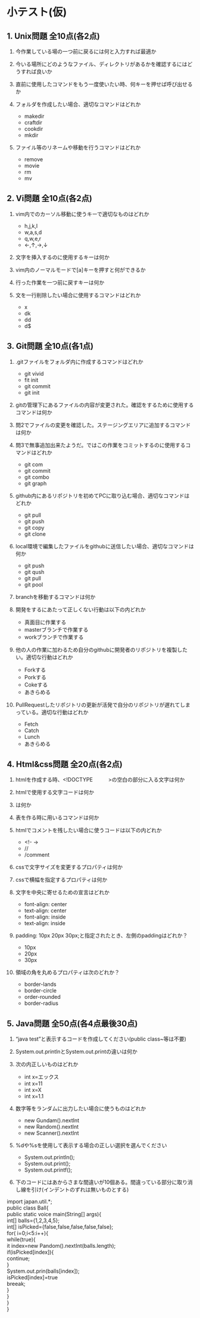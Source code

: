 # 小テスト(仮)

## 1. Unix問題 全10点(各2点)

1. 今作業している場の一つ前に戻るには何と入力すれば最適か

2. 今いる場所にどのようなファイル、ディレクトリがあるかを確認するにはどうすれば良いか

3. 直前に使用したコマンドをもう一度使いたい時、何キーを押せば呼び出せるか

4. フォルダを作成したい場合、適切なコマンドはどれか
   - makedir
   - craftdir
   - cookdir
   - mkdir
5. ファイル等のリネームや移動を行うコマンドはどれか
   - remove
   - movie
   - rm
   - mv
## 2. Vi問題 全10点(各2点)

1. vim内でのカーソル移動に使うキーで適切なものはどれか
   - h,j,k,l
   - w,a,s,d
   - q,w,e,r
   - ←,↑,→,↓

2. 文字を挿入するのに使用するキーは何か

3. vim内のノーマルモードで[a]キーを押すと何ができるか

4. 行った作業を一つ前に戻すキーは何か

5. 文を一行削除したい場合に使用するコマンドはどれか
    - x
    - dk
    - dd
    - d$
## 3. Git問題 全10点(各1点)

1. .gitファイルをフォルダ内に作成するコマンドはどれか
   - git vivid
   - fit init
   - git commit
   - git init

2. gitの管理下にあるファイルの内容が変更された。確認をするために使用するコマンドは何か

3. 問2でファイルの変更を確認した。ステージングエリアに追加するコマンドは何か

4. 問3で無事追加出来たようだ。ではこの作業をコミットするのに使用するコマンドはどれか
   - git com
   - git commit
   - git combo
   - git graph

5. github内にあるリポジトリを初めてPCに取り込む場合、適切なコマンドはどれか
   - git pull
   - git push
   - git copy
   - git clone

6. local環境で編集したファイルをgithubに送信したい場合、適切なコマンドは何か
   
   - git push
   - git qush
   - git pull
   - git pool

7. branchを移動するコマンドは何か

8. 開発をするにあたって正しくない行動は以下の内どれか
   - 真面目に作業する
   - masterブランチで作業する
   - workブランチで作業する

9. 他の人の作業に加わるため自分のgithubに開発者のリポジトリを複製したい。適切な行動はどれか
   - Forkする
   - Porkする
   - Cokeする
   - あきらめる

10. PullRequestしたリポジトリの更新が活発で自分のリポジトリが遅れてしまっている。適切な行動はどれか
    - Fetch
    - Catch
    - Lunch
    - あきらめる
 
## 4. Html&css問題 全20点(各2点)

1. htmlを作成する時、&lt;!DOCTYPE　　　&gt;の空白の部分に入る文字は何か

1. htmlで使用する文字コードは何か

1. <p></p>は何か

1. 表を作る時に用いるコマンドは何か

1. htmlでコメントを残したい場合に使うコードは以下の内どれか

   - &lt;!- -&gt;
   - //
   - /comment

6. cssで文字サイズを変更するプロパティは何か

1. cssで横幅を指定するプロパティは何か

1. 文字を中央に寄せるための宣言はどれか

   - font-align: center
   - text-align: center
   - font-align: inside
   - text-align: inside

9. padding: 10px 20px 30px;と指定されたとき、左側のpaddingはどれか？

   - 10px
   - 20px
   - 30px

10. 領域の角を丸めるプロパティは次のどれか？

    - border-lands
    - border-circle
    - order-rounded
    - border-radius

## 5. Java問題 全50点(各4点最後30点)

1. “java test”と表示するコードを作成してください(public class~等は不要)

1. System.out.printlnとSystem.out.printの違いは何か

1. 次の内正しいものはどれか

   - int x=エックス
   - int x=11
   - int x=X
   - int x=1.1

1. 数字等をランダムに出力したい場合に使うものはどれか

   - new Gundam().nextInt
   - new Random().nextInt
   - new Scanner().nextInt

1. %dや%sを使用して表示する場合の正しい選択を選んでください

   - System.out.println();
   - System.out.print();
   - System.out.printf();

1. 下のコードにはあからさまな間違いが10個ある。間違っている部分に取り消し線を引け(インデントのずれは無いものとする)

import japan.util.*;  
public class Ball{  
	public static voice main(String[] args){  
		int[] balls={1,2,3,4,5};  
		int[] isPicked={false,false,false,false,false};  
		for( i=0;i<5:i++){  
			while(true){  
				it index=new Pandom().nextInt(balls.length);  
				if(isPicked[index]){  
					continue;  
				}  
				System.out.prin(balls[index]);  
				isPicked[index]=true  
				breeak;  
			  }  
		}  
	}  
}
